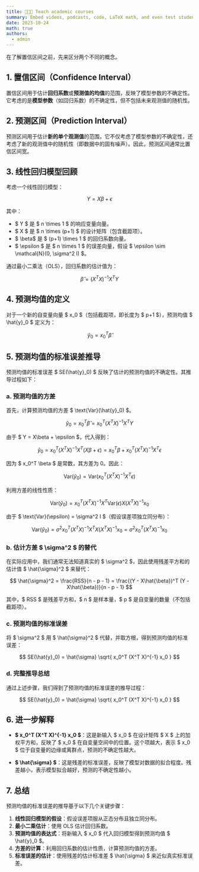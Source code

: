 ```yaml
---
title: 👩🏼‍🏫 Teach academic courses
summary: Embed videos, podcasts, code, LaTeX math, and even test students!
date: 2023-10-24
math: true
authors:
  - admin
---
```


在了解置信区间之前，先来区分两个不同的概念。

## 1. **置信区间**（Confidence Interval）
置信区间用于估计**回归系数**或**预测值的均值**的范围，反映了模型参数的不确定性。它考虑的是**模型参数**（如回归系数）的不确定性，但不包括未来观测值的随机性。


## 2. **预测区间**（Prediction Interval）
预测区间用于估计**新的单个观测值**的范围，它不仅考虑了模型参数的不确定性，还考虑了新的观测值中的随机性（即数据中的固有噪声）。因此，预测区间通常比置信区间宽。

## 3. **线性回归模型回顾**

考虑一个线性回归模型：

$$
Y = X\beta + \epsilon
$$

其中：
- $ Y $ 是 $ n \times 1 $ 的响应变量向量。
- $ X $ 是 $ n \times (p+1) $ 的设计矩阵（包含截距项）。
- $ \beta$ 是 $ (p+1) \times 1 $ 的回归系数向量。
- $ \epsilon $ 是 $ n \times 1 $ 的误差向量，假设 $ \epsilon \sim \mathcal{N}(0, \sigma^2 I) $。

通过最小二乘法（OLS），回归系数的估计值为：

$$
\hat{\beta} = (X^T X)^{-1} X^T Y
$$

## 4. **预测均值的定义**

对于一个新的自变量向量 $ x_0 $（包括截距项，即长度为 $ p+1 $），预测均值 $ \hat{y}_0 $ 定义为：

$$
\hat{y}_0 = x_0^T \hat{\beta}
$$

## 5. **预测均值的标准误差推导**

预测均值的标准误差 $ SE(\hat{y}_0) $ 反映了估计的预测均值的不确定性。其推导过程如下：

### a. **预测均值的方差**

首先，计算预测均值的方差 $ \text{Var}(\hat{y}_0) $。

$$
\hat{y}_0 = x_0^T \hat{\beta} = x_0^T (X^T X)^{-1} X^T Y
$$

由于 $ Y = X\beta + \epsilon $，代入得到：

$$
\hat{y}_0 = x_0^T (X^T X)^{-1} X^T (X\beta + \epsilon) = x_0^T \beta + x_0^T (X^T X)^{-1} X^T \epsilon
$$

因为 $ x_0^T \beta $ 是常数，其方差为 0。因此：

$$
\text{Var}(\hat{y}_0) = \text{Var}\left( x_0^T (X^T X)^{-1} X^T \epsilon \right)
$$

利用方差的线性性质：

$$
\text{Var}(\hat{y}_0) = x_0^T (X^T X)^{-1} X^T \text{Var}(\epsilon) X (X^T X)^{-1} x_0
$$

由于 $ \text{Var}(\epsilon) = \sigma^2 I $（假设误差项独立同分布）：

$$
\text{Var}(\hat{y}_0) = \sigma^2 x_0^T (X^T X)^{-1} X^T X (X^T X)^{-1} x_0 = \sigma^2 x_0^T (X^T X)^{-1} x_0
$$

### b. **估计方差 $ \sigma^2 $ 的替代**

在实际应用中，我们通常无法知道真实的 $ \sigma^2 $，因此使用残差平方和的估计值 $ \hat{\sigma}^2 $ 来替代：

$$
\hat{\sigma}^2 = \frac{RSS}{n - p - 1} = \frac{(Y - X\hat{\beta})^T (Y - X\hat{\beta})}{n - p - 1}
$$

其中，$ RSS $ 是残差平方和，$ n $ 是样本量，$ p $ 是自变量的数量（不包括截距项）。

### c. **预测均值的标准误差**

将 $ \sigma^2 $ 用 $ \hat{\sigma}^2 $ 代替，并取方根，得到预测均值的标准误差：

$$
SE(\hat{y}_0) = \hat{\sigma} \sqrt{ x_0^T (X^T X)^{-1} x_0 }
$$

### d. **完整推导总结**

通过上述步骤，我们得到了预测均值的标准误差的推导过程：

$$
SE(\hat{y}_0) = \hat{\sigma} \sqrt{ x_0^T (X^T X)^{-1} x_0 }
$$

## 6. **进一步解释**

- **$ x_0^T (X^T X)^{-1} x_0 $**：这是新输入 $ x_0 $ 在设计矩阵 $ X $ 上的加权平方和，反映了 $ x_0 $ 在自变量空间中的位置。这个项越大，表示 $ x_0 $ 位于自变量的边缘或离群点，预测的不确定性越大。
  
- **$ \hat{\sigma} $**：这是残差的标准误差，反映了模型对数据的拟合程度。残差越小，表示模型拟合越好，预测的不确定性越小。

## 7. **总结**

预测均值的标准误差的推导基于以下几个关键步骤：

1. **线性回归模型的假设**：假设误差项服从正态分布且独立同分布。
2. **最小二乘估计**：使用 OLS 估计回归系数。
3. **预测均值的表达式**：将新输入 $ x_0 $ 代入回归模型得到预测均值 $ \hat{y}_0 $。
4. **方差的计算**：利用回归系数的估计性质，计算预测均值的方差。
5. **标准误差的估计**：使用残差的估计标准差 $ \hat{\sigma} $ 来近似真实标准误差。